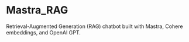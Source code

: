 # Mastra_RAG
Retrieval-Augmented Generation (RAG) chatbot built with Mastra, Cohere embeddings, and OpenAI GPT.
